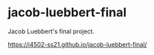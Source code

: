 # jacob-luebbert-final
Jacob Luebbert's final project.

https://j4502-ss21.github.io/jacob-luebbert-final/
